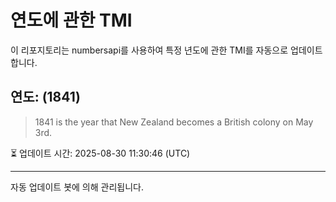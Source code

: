 
# 연도에 관한 TMI

이 리포지토리는 numbersapi를 사용하여 특정 년도에 관한 TMI를 자동으로 업데이트합니다.

## 연도: (1841)
> 1841 is the year that New Zealand becomes a British colony on May 3rd.

⏳ 업데이트 시간: 2025-08-30 11:30:46 (UTC)

---
자동 업데이트 봇에 의해 관리됩니다.
